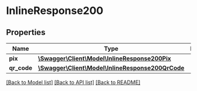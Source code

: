 # InlineResponse200

## Properties
Name | Type | Description | Notes
------------ | ------------- | ------------- | -------------
**pix** | [**\Swagger\Client\Model\InlineResponse200Pix**](InlineResponse200Pix.md) |  | [optional] 
**qr_code** | [**\Swagger\Client\Model\InlineResponse200QrCode**](InlineResponse200QrCode.md) |  | [optional] 

[[Back to Model list]](../../README.md#documentation-for-models) [[Back to API list]](../../README.md#documentation-for-api-endpoints) [[Back to README]](../../README.md)

